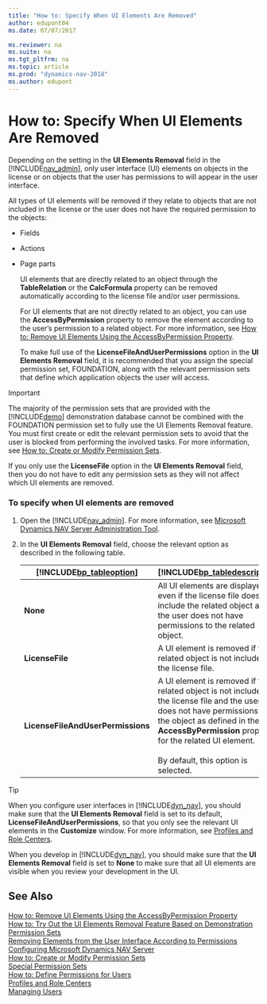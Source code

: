 ```yaml
---
title: "How to: Specify When UI Elements Are Removed"
author: edupont04
ms.date: 07/07/2017

ms.reviewer: na
ms.suite: na
ms.tgt_pltfrm: na
ms.topic: article
ms.prod: "dynamics-nav-2018"
ms.author: edupont
---
```

# How to: Specify When UI Elements Are Removed
Depending on the setting in the **UI Elements Removal** field in the [!INCLUDE[nav_admin](includes/nav_admin_md.md)], only user interface \(UI\) elements on objects in the license or on objects that the user has permissions to will appear in the user interface.  

 All types of UI elements will be removed if they relate to objects that are not included in the license or the user does not have the required permission to the objects:  

- Fields  

- Actions  

- Page parts  

  UI elements that are directly related to an object through the **TableRelation** or the **CalcFormula** property can be removed automatically according to the license file and/or user permissions.  

  For UI elements that are not directly related to an object, you can use the **AccessByPermission** property to remove the element according to the user’s permission to a related object. For more information, see [How to: Remove UI Elements Using the AccessByPermission Property](How-to--Remove-UI-Elements-Using-the-AccessByPermission-Property.md).  

  To make full use of the **LicenseFileAndUserPermissions** option in the **UI Elements Removal** field, it is recommended that you assign the special permission set, FOUNDATION, along with the relevant permission sets that define which application objects the user will access.  

> [!IMPORTANT]  
>  The majority of the permission sets that are provided with the [!INCLUDE[demo](includes/demo_md.md)] demonstration database cannot be combined with the FOUNDATION permission set to fully use the UI Elements Removal feature. You must first create or edit the relevant permission sets to avoid that the user is blocked from performing the involved tasks. For more information, see [How to: Create or Modify Permission Sets](How-to--Create-or-Modify-Permission-Sets.md).  
>   
>  If you only use the **LicenseFile** option in the **UI Elements Removal** field, then you do not have to edit any permission sets as they will not affect which UI elements are removed.  

### To specify when UI elements are removed  

1.  Open the [!INCLUDE[nav_admin](includes/nav_admin_md.md)]. For more information, see [Microsoft Dynamics NAV Server Administration Tool](Microsoft-Dynamics-NAV-Server-Administration-Tool.md).  

2.  In the **UI Elements Removal** field, choose the relevant option as described in the following table.  

    |[!INCLUDE[bp_tableoption](includes/bp_tableoption_md.md)]|[!INCLUDE[bp_tabledescription](includes/bp_tabledescription_md.md)]|  
    |----------------------------------|---------------------------------------|  
    |**None**|All UI elements are displayed, even if the license file does not include the related object and the user does not have permissions to the related object.|  
    |**LicenseFile**|A UI element is removed if the related object is not included in the license file.|  
    |**LicenseFileAndUserPermissions**|A UI element is removed if the related object is not included in the license file and the user does not have permissions to the object as defined in the **AccessByPermission** property for the related UI element.<br /><br /> By default, this option is selected.|  

> [!TIP]  
>  When you configure user interfaces in [!INCLUDE[dyn_nav](includes/dyn_nav_md.md)], you should make sure that the **UI Elements Removal** field is set to its default, **LicenseFileAndUserPermissions**, so that you only see the relevant UI elements in the **Customize** window. For more information, see [Profiles and Role Centers](Profiles-and-Role-Centers.md).  
>   
>  When you develop in [!INCLUDE[dyn_nav](includes/dyn_nav_md.md)], you should make sure that the **UI Elements Removal** field is set to **None** to make sure that all UI elements are visible when you review your development in the UI.  

## See Also  
 [How to: Remove UI Elements Using the AccessByPermission Property](How-to--Remove-UI-Elements-Using-the-AccessByPermission-Property.md)   
 [How to: Try Out the UI Elements Removal Feature Based on Demonstration Permission Sets](How-to--Try-Out-the-UI-Elements-Removal-Feature-Based-on-Demonstration-Permission-Sets.md)   
 [Removing Elements from the User Interface According to Permissions](Removing-Elements-from-the-User-Interface-According-to-Permissions.md)   
 [Configuring Microsoft Dynamics NAV Server](Configuring-Microsoft-Dynamics-NAV-Server.md)   
 [How to: Create or Modify Permission Sets](How-to--Create-or-Modify-Permission-Sets.md)   
 [Special Permission Sets](Special-Permission-Sets.md)   
 [How to: Define Permissions for Users](How-to--Define-Permissions-for-Users.md)   
 [Profiles and Role Centers](Profiles-and-Role-Centers.md)   
 [Managing Users](Managing-Users.md)
